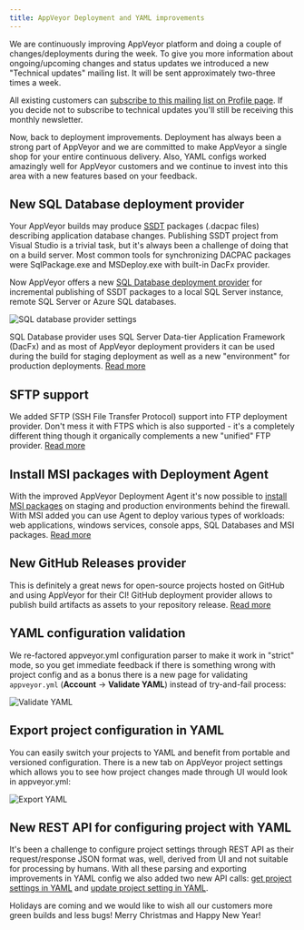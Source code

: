 ```yaml
---
title: AppVeyor Deployment and YAML improvements
---
```


We are continuously improving AppVeyor platform and doing a couple of changes/deployments during the week.
To give you more information about ongoing/upcoming changes and status updates we introduced a new
"Technical updates" mailing list. It will be sent approximately two-three times a week.

All existing customers can [subscribe to this mailing list on Profile page](https://ci.appveyor.com/profile).
If you decide not to subscribe to technical updates you'll still be receiving this monthly newsletter.

Now, back to deployment improvements. Deployment has always been a strong part of AppVeyor and we are
committed to make AppVeyor a single shop for your entire continuous delivery.
Also, YAML configs worked amazingly well for AppVeyor customers and we continue
to invest into this area with a new features based on your feedback.

## New SQL Database deployment provider

Your AppVeyor builds may produce [SSDT](https://msdn.microsoft.com/en-us/library/hh272686(v=vs.103).aspx)
packages (.dacpac files) describing application database changes.
Publishing SSDT project from Visual Studio is a trivial task, but it's always been a challenge
of doing that on a build server. Most common tools for synchronizing DACPAC packages were
SqlPackage.exe and MSDeploy.exe with built-in DacFx provider.

Now AppVeyor offers a new [SQL Database deployment provider](/docs/deployment/sql-database-ssdt/)
for incremental publishing of SSDT packages to a local SQL Server instance, remote SQL Server
or Azure SQL databases.

![SQL database provider settings](/assets/img/posts/2014-12-16/sql-database-provider-settings.png)

SQL Database provider uses SQL Server Data-tier Application Framework (DacFx) and as most of AppVeyor
deployment providers it can be used during the build for staging deployment as well as a new "environment"
for production deployments. [Read more](/docs/deployment/sql-database-ssdt/)

## SFTP support

We added SFTP (SSH File Transfer Protocol) support into FTP deployment provider.
Don't mess it with FTPS which is also supported - it's a completely different thing
though it organically complements a new "unified" FTP provider.
[Read more](/docs/deployment/ftp/)

## Install MSI packages with Deployment Agent

With the improved AppVeyor Deployment Agent it's now possible to
[install MSI packages](/docs/deployment/agent#installing-msi-package-artifact-on-remote-machine)
on staging and production environments behind the firewall.
With MSI added you can use Agent to deploy various types of workloads: web applications,
windows services, console apps, SQL Databases and MSI packages. [Read more](/docs/deployment/agent/)

## New GitHub Releases provider

This is definitely a great news for open-source projects hosted on GitHub and using AppVeyor for their CI!
GitHub deployment provider allows to publish build artifacts as assets to your repository release.
[Read more](/docs/deployment/github/)

## YAML configuration validation

We re-factored appveyor.yml configuration parser to make it work in "strict" mode,
so you get immediate feedback if there is something wrong with project config and as a bonus
there is a new page for validating `appveyor.yml` (**Account** &rarr; **Validate YAML**)
instead of try-and-fail process:

![Validate YAML](/assets/img/posts/2014-12-16/validate-yaml.png)

## Export project configuration in YAML

You can easily switch your projects to YAML and benefit from portable and versioned configuration.
There is a new tab on AppVeyor project settings which allows you to see how project changes made
through UI would look in appveyor.yml:

![Export YAML](/assets/img/posts/2014-12-16/export-yaml.png)

## New REST API for configuring project with YAML

It's been a challenge to configure project settings through REST API as their request/response JSON
format was, well, derived from UI and not suitable for processing by humans.
With all these parsing and exporting improvements in YAML config we also added two new API calls:
[get project settings in YAML](/docs/api/projects-builds#get-project-settings-in-yaml) and
[update project setting in YAML](/docs/api/projects-builds#update-project-settings-in-yaml).

Holidays are coming and we would like to wish all our customers more green builds and less bugs!
Merry Christmas and Happy New Year!
